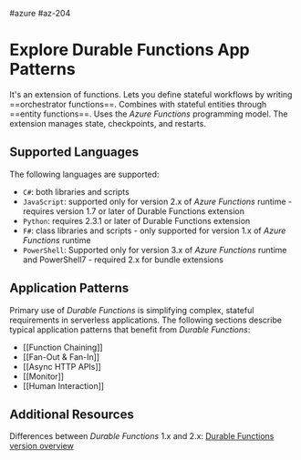 #azure #az-204

# Explore Durable Functions App Patterns
It's an extension of functions.
Lets you define stateful workflows by writing ==orchestrator functions==.
Combines with stateful entities through ==entity functions==.
Uses the *Azure Functions* programming model.
The extension manages state, checkpoints, and restarts.

## Supported Languages
The following languages are supported:
- `C#`: both libraries and scripts
- `JavaScript`: supported only for version 2.x of *Azure Functions* runtime - requires version 1.7 or later of Durable Functions extension
- `Python`: requires 2.3.1 or later of Durable Functions extension
- `F#`: class libraries and scripts - only supported for version 1.x of *Azure Functions* runtime
- `PowerShell`: Supported only for version 3.x of *Azure Functions* runtime and PowerShell7 - required 2.x for bundle extensions

## Application Patterns
Primary use of *Durable Functions* is simplifying complex, stateful requirements in serverless applications.
The following sections describe typical application patterns that benefit from *Durable Functions*:
- [[Function Chaining]]
- [[Fan-Out & Fan-In]]
- [[Async HTTP APIs]]
- [[Monitor]]
- [[Human Interaction]]

## Additional Resources
Differences between *Durable Functions* 1.x and 2.x:
[Durable Functions version overview](https://docs.microsoft.com/en-us/azure/azure-functions/durable/durable-functions-versions)
